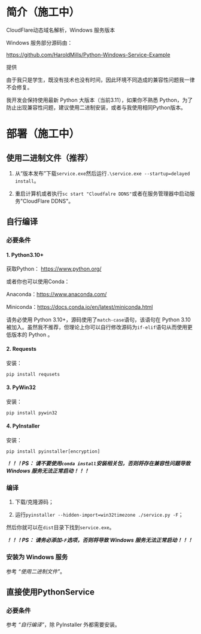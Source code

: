 # 简介（施工中）

CloudFlare动态域名解析，Windows 服务版本

Windows 服务部分源码由：

https://github.com/HaroldMills/Python-Windows-Service-Example

提供

由于我只是学生，既没有技术也没有时间，因此环境不同造成的兼容性问题我一律不会修复。

我开发会保持使用最新 Python 大版本（当前3.11），如果你不熟悉 Python，为了防止出现兼容性问题，建议使用二进制安装，或者与我使用相同Python版本。

# 部署（施工中）

## 使用二进制文件（推荐）

1. 从“版本发布”下载`service.exe`然后运行`.\service.exe --startup=delayed install`。

2. 重启计算机或者执行`sc start "Cloudfalre DDNS"`或者在服务管理器中启动服务"CloudFlare DDNS"。

## 自行编译

### 必要条件

#### 1. Python3.10+

获取Python： https://www.python.org/

或者你也可以使用Conda：

Anaconda：https://www.anaconda.com/

Miniconda：https://docs.conda.io/en/latest/miniconda.html

请务必使用 Python 3.10+，源码使用了`match-case`语句，该语句在 Python 3.10 被加入。虽然我不推荐，但理论上你可以自行修改源码为`if-elif`语句从而使用更低版本的 Python 。

#### 2. Requests

安装：

`pip install requsets`

#### 3. PyWin32

安装：

`pip install pywin32`

#### 4. PyInstaller

安装：

`pip install pyinstaller[encryption]`

***！！！PS： 请不要使用`conda install`安装相关包，否则将存在兼容性问题导致 Windows 服务无法正常启动！！！***

### 编译

1. 下载/克隆源码；

2. 运行`pyinstaller --hidden-import=win32timezone ./service.py -F`；

然后你就可以在`dist`目录下找到`service.exe`。

***！！！PS： 请务必添加`-F`选项，否则将导致 Windows 服务无法正常启动！！！***

### 安装为 Windows 服务

参考 *“使用二进制文件”*。

## 直接使用PythonService

### 必要条件

参考 *“自行编译”*，除 PyInstaller 外都需要安装。

###